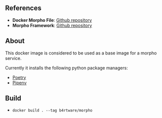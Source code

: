 ## References
- **Docker Morpho File**: [Github repository](https://github.com/B4rtware/morpho/blob/master/docker/docker-morpho/Dockerfile)
- **Morpho Framework**: [Github repository](https://github.com/B4rtware/morpho)

## About

This docker image is considered to be used as a base image for a morpho service.

Currently it installs the following python package managers:
- [Poetry](https://python-poetry.org/)
- [Pipenv](https://pipenv.pypa.io/en/latest/)

## Build
- `docker build . --tag b4rtware/morpho`